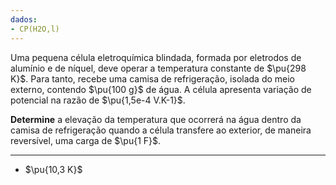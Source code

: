 ```yaml
---
dados:
- CP(H2O,l)
---
```


Uma pequena célula eletroquímica blindada, formada por eletrodos de alumínio e de níquel, deve operar a temperatura constante de $\pu{298 K}$. Para tanto, recebe uma camisa de refrigeração, isolada do meio externo, contendo $\pu{100 g}$ de água. A célula apresenta variação de potencial na razão de $\pu{1,5e-4 V.K-1}$.

**Determine** a elevação da temperatura que ocorrerá na água dentro da camisa de refrigeração quando a célula transfere ao exterior, de maneira reversível, uma carga de $\pu{1 F}$.

---

- $\pu{10,3 K}$
